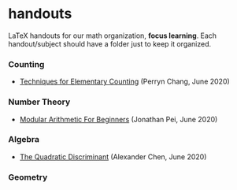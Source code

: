 # handouts
LaTeX handouts for our math organization, **focus learning**.
Each handout/subject should have a folder just to keep it organized.  

### Counting

- [Techniques for Elementary Counting](https://github.com/focus-learning/handouts/blob/master/counting/elementary-counting/Techniques_for_Elementary_Counting.pdf) (Perryn Chang, June 2020)

### Number Theory

- [Modular Arithmetic For Beginners](https://github.com/focus-learning/handouts/blob/master/Number%20Theory/modular_arithmetic_beg/modular_arithmetic.pdf) (Jonathan Pei, June 2020)

### Algebra

- [The Quadratic Discriminant](https://github.com/focus-learning/handouts/blob/master/algebra/quadratic-discriminant/quadratic-discriminant.pdf) (Alexander Chen, June 2020)

### Geometry
